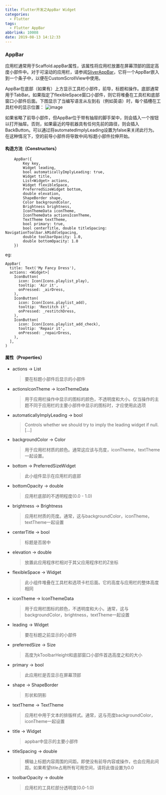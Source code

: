```yaml
---
title: Flutter开发之AppBar Widget
categories:
  - Flutter
tags:
  - Flutter AppBar
abbrlink: 10008
date: 2019-08-13 14:12:33
---
```





### AppBar

应用栏通常用于Scaffold.appBar属性，该属性将应用栏放置在屏幕顶部的固定高度小部件中。对于可滚动的应用栏，请参阅[SliverAppBar](https://api.flutter.dev/flutter/material/SliverAppBar-class.html)，它将一个AppBar嵌入到一个条子中，以便在CustomScrollView中使用。

AppBar在底部（如果有）上方显示工具栏小部件，前导，标题和操作。底部通常用于TabBar。如果指定了flexibleSpace窗口小部件，则它将堆叠在工具栏和底部窗口小部件后面。下图显示了当编写语言从左到右（例如英语）时，每个插槽在工具栏中的显示位置：
![image](https://flutter.github.io/assets-for-api-docs/assets/material/app_bar.png)

如果省略了前导小部件，但AppBar位于带有抽屉的脚手架中，则会插入一个按钮以打开抽屉。否则，如果最近的导航器具有任何先前的路径，则会插入BackButton。可以通过将automatedImplyLeading设置为false来关闭此行为。在这种情况下，空的前导小部件将导致中间/标题小部件拉伸开始。


#### 构造方法（Constructors）

```
    AppBar({
        Key key, 
        Widget leading, 
        bool automaticallyImplyLeading: true, 
        Widget title, 
        List<Widget> actions, 
        Widget flexibleSpace, 
        PreferredSizeWidget bottom, 
        double elevation, 
        ShapeBorder shape, 
        Color backgroundColor, 
        Brightness brightness, 
        IconThemeData iconTheme, 
        IconThemeData actionsIconTheme, 
        TextTheme textTheme, 
        bool primary: true, 
        bool centerTitle, double titleSpacing: NavigationToolbar.kMiddleSpacing, 
        double toolbarOpacity: 1.0, 
        double bottomOpacity: 1.0 
    })
```
eg:
```
AppBar(
  title: Text('My Fancy Dress'),
  actions: <Widget>[
    IconButton(
      icon: Icon(Icons.playlist_play),
      tooltip: 'Air it',
      onPressed: _airDress,
    ),
    IconButton(
      icon: Icon(Icons.playlist_add),
      tooltip: 'Restitch it',
      onPressed: _restitchDress,
    ),
    IconButton(
      icon: Icon(Icons.playlist_add_check),
      tooltip: 'Repair it',
      onPressed: _repairDress,
    ),
  ],
)
```

#### 属性（Properties）

- actions → List<Widget>
  >要在标题小部件后显示的小部件

- actionsIconTheme → IconThemeData
  >用于应用栏操作中显示的图标的颜色，不透明度和大小。仅当操作的主题不同于应用栏的主要小部件中显示的图标时，才应使用此选项

- automaticallyImplyLeading → bool
  >Controls whether we should try to imply the leading widget if null. [...]

- backgroundColor → Color
  >用于应用栏材质的颜色。通常这应该与亮度，iconTheme，textTheme一起设置。

- bottom → PreferredSizeWidget
  >此小组件显示在应用栏的底部

- bottomOpacity → double
  >应用栏底部的不透明程度(0.0 - 1.0)

- brightness → Brightness
  >应用栏材质的亮度。通常，这与backgroundColor，iconTheme，textTheme一起设置

- centerTitle → bool
  >标题是否居中

- elevation → double
  >放置此应用程序栏相对于其父应用程序栏的Z坐标

- flexibleSpace → Widget
  >此小组件堆叠在工具栏和选项卡栏后面。它的高度与应用栏的整体高度相同

- iconTheme → IconThemeData
  >用于应用栏图标的颜色，不透明度和大小。通常，这与backgroundColor，brightness，textTheme一起设置

- leading → Widget
  >要在标题之前显示的小部件

- preferredSize → Size
  >高度为kToolbarHeight和底部窗口小部件首选高度之和的大小

- primary → bool
  >此应用栏是否显示在屏幕顶部

- shape → ShapeBorder
  > 形状和阴影

- textTheme → TextTheme
  >应用栏中用于文本的排版样式。通常，这与亮度backgroundColor，iconTheme一起设置

- title → Widget
  > appbar中显示的主要小部件

- titleSpacing → double
  > 横轴上标题内容周围的间距。即使没有前导内容或操作，也会应用此间距。如果希望title占用所有可用空间，请将此值设置为0.0

- toolbarOpacity → double
  >应用栏的工具栏部分透明度(0.0-1.0)

